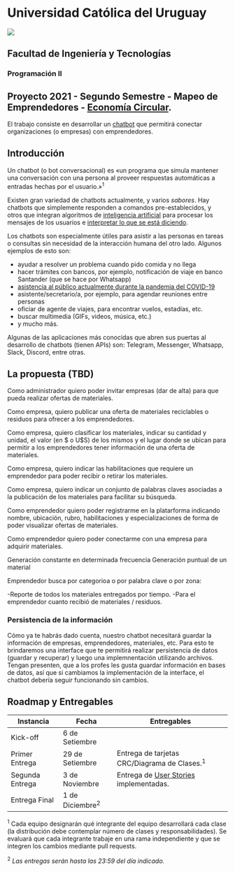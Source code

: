 # Universidad Católica del Uruguay
<img src="https://ucu.edu.uy/sites/all/themes/univer/logo.png"> 

## Facultad de Ingeniería y Tecnologías
### Programación II

## Proyecto 2021 - Segundo Semestre - Mapeo de Emprendedores - [Economía Circular](https://es.wikipedia.org/wiki/Econom%C3%ADa_circular).

El trabajo consiste en desarrollar un [chatbot](https://es.wikipedia.org/wiki/Bot_conversacional) que permitirá conectar organizaciones (o empresas) con emprendedores. 

## Introducción
Un chatbot (o bot conversacional) es «un programa que simula mantener una conversación con una persona al proveer respuestas automáticas a entradas hechas por el usuario.»<sup>1</sup>

Existen gran variedad de chatbots actualmente, y varios _sabores_. Hay chatbots que simplemente responden a comandos pre-establecidos, y otros que integran algoritmos de [inteligencia artificial](https://es.wikipedia.org/wiki/Inteligencia_artificial) para procesar los mensajes de los usuarios e [interpretar lo que se está diciendo](https://es.wikipedia.org/wiki/Procesamiento_de_lenguajes_naturales).

Los chatbots son especialmente útiles para asistir a las personas en tareas o consultas sin necesidad de la interacción humana del otro lado. Algunos ejemplos de esto son:

- ayudar a resolver un problema cuando pido comida y no llega
- hacer trámites con bancos, por ejemplo, notificación de viaje en banco Santander (que se hace por Whatsapp)
- [asistencia al público actualmente durante la pandemia del COVID-19](https://www.gub.uy/ministerio-salud-publica/coronavirus)
- asistente/secretario/a, por ejemplo, para agendar reuniones entre personas
- oficiar de agente de viajes, para encontrar vuelos, estadías, etc.
- buscar multimedia (GIFs, videos, música, etc.)
- y mucho más.

Algunas de las aplicaciones más conocidas que abren sus puertas al desarrollo de chatbots (tienen APIs) son: Telegram, Messenger, Whatsapp, Slack, Discord, entre otras.

## La propuesta (TBD)
Como administrador quiero poder invitar empresas  (dar de alta) para que pueda realizar ofertas de materiales.

Como empresa, quiero publicar una oferta de materiales reciclables o residuos para ofrecer a los emprendedores.

Como empresa, quiero clasificar los materiales, indicar su cantidad y unidad, el valor (en $ o U$S) de los mismos y el lugar donde se ubican para permitir a los emprendedores tener información de una oferta de materiales.

Como empresa, quiero indicar las habilitaciones que requiere un emprendedor para poder recibir o retirar los materiales.

Como empresa, quiero indicar un conjunto de palabras claves asociadas a la publicación de los materiales para facilitar su búsqueda.

Como emprendedor quiero poder registrarme en la platarforma indicando nombre, ubicación, rubro, habilitaciones y especializaciones de forma de poder visualizar ofertas de materiales.

Como emprendedor quiero poder conectarme con una empresa para adquirir materiales.



Generación constante en determinada frecuencia
Generación puntual de un material

Emprendedor busca por categorioa o por palabra clave o por zona:


-Reporte de todos los materiales entregados por tiempo.
-Para el emprendedor cuanto recibió de materiales / residuos.

### Persistencia de la información
Cómo ya te habrás dado cuenta, nuestro chatbot necesitará guardar la información de empresas, emprendedores, materiales, etc. Para esto te brindaremos una interface que te permitirá realizar persistencia de datos (guardar y recuperar) y luego una implemnentación utilizando archivos. Tengan presenten, que a los profes les gusta guardar información en bases de datos, así que si cambiamos la implementación de la interface, el chatbot debería seguir funcionando sin cambios.

## Roadmap y Entregables
| Instancia | Fecha | Entregables |
| --- | --- | --- |
| Kick-off | 6 de Setiembre |
| Primer Entrega | 29 de Setiembre | Entrega de tarjetas CRC/Diagrama de Clases.<sup>1</sup>
| Segunda Entrega | 3 de Noviembre | Entrega de [User Stories](https://es.wikipedia.org/wiki/Historias_de_usuario) implementadas.
| Entrega Final | 1 de Diciembre<sup>2</sup>|

<sup>1</sup> Cada equipo designarán qué integrante del equipo desarrollará cada clase (la distribución debe contemplar número de clases y responsabilidades). Se evaluará que cada integrante trabaje en una rama independiente y que se integren los cambios mediante pull requests.

<sup>2</sup> _Las entregas serán hasta las 23:59 del día indicado._
